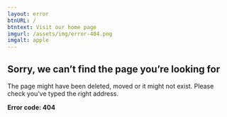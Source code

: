 ```yaml
---
layout: error
btnURL: /
btntext: Visit our home page
imgurl: /assets/img/error-404.png
imgalt: apple
---
```


## Sorry, we can’t find the page you’re looking for

The page might have been deleted, moved or it might not exist. Please check you’ve typed the right address.

**Error code: 404**
